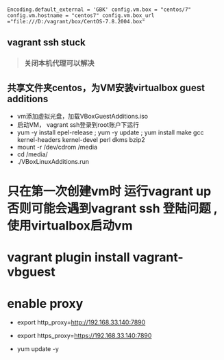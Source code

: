 ###
`
  Encoding.default_external = 'GBK'
  config.vm.box = "centos/7"
  config.vm.hostname = "centos7"
  config.vm.box_url ="file:///D:/vagrant/box/CentOS-7.8.2004.box"
  `

## vagrant ssh stuck 
> ### 关闭本机代理可以解决


## 共享文件夹centos，为VM安装virtualbox guest additions
- vm添加虚拟光盘，加载VBoxGuestAdditions.iso
- 启动VM， vagrant ssh登录到root账户下运行
-  yum -y install epel-release ; yum -y update  ; yum install make gcc kernel-headers kernel-devel perl dkms bzip2
- mount -r /dev/cdrom /media
- cd /media/
- ./VBoxLinuxAdditions.run 




# 只在第一次创建vm时 运行vagrant up 否则可能会遇到vagrant ssh 登陆问题 , 使用virtualbox启动vm


# vagrant plugin install vagrant-vbguest

# enable proxy
- export http_proxy=http://192.168.33.140:7890
- export https_proxy=https://192.168.33.140:7890

- yum update -y







